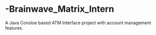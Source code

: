 # -Brainwave_Matrix_Intern
A Java Consloe based ATM Interface project with account management features.
